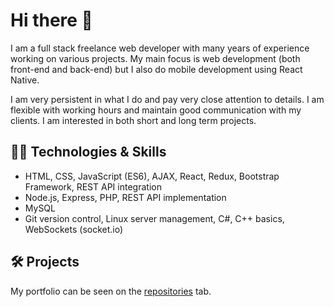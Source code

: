 # Hi there 👋

I am a full stack freelance web developer with many years of experience working on various projects. My main focus is web development (both front-end and back-end) but I also do mobile development using React Native. 

I am very persistent in what I do and pay very close attention to details. I am flexible with working hours and maintain good communication with my clients. I am interested in both short and long term projects.

## 👨‍💻 Technologies & Skills

- HTML, CSS, JavaScript (ES6), AJAX, React, Redux, Bootstrap Framework, REST API integration
- Node.js, Express, PHP, REST API implementation
- MySQL
- Git version control, Linux server management, C#, C++ basics, WebSockets (socket.io)

## 🛠️ Projects

My portfolio can be seen on the [repositories](https://github.com/fifi98?tab=repositories) tab.

